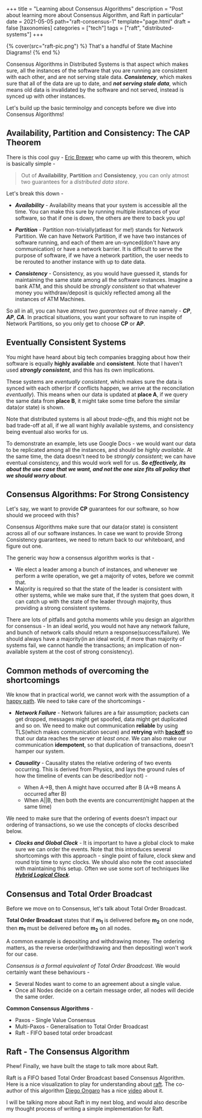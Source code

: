 +++
title = "Learning about Consensus Algorithms"
description = "Post about learning more about Consensus Algorithm, and Raft in particular"
date = 2021-05-05
path="raft-consensus-1"
template="page.html"
draft = false
[taxonomies]
categories = ["tech"]
tags = ["raft", "distributed-systems"]
+++

{% cover(src="raft-pic.png") %}
That's a handful of State Machine Diagrams!
{% end %}

Consensus Algorithms in Distributed Systems is that aspect which makes sure, all the instances of the software that you are running are consistent with each other, and are not serving stale data. ***Consistency***, which makes sure that all of the data are up to date, and ***not serving stale data***, which means old data is invalidated by the software and not served, instead is synced up with other instances.

Let's build up the basic terminolgy and concepts before we dive into Consensus Algorithms!

## Availability, Partition and Consistency: The CAP Theorem

There is this cool guy - [Eric Brewer](https://en.wikipedia.org/wiki/Eric_Brewer_(scientist)) who came up with this theorem, which is basically simple - 

> Out of **Availability**, **Partition** and **Consistency**, you can only atmost two guarantees for a *distributed* *data store*.

Let's break this down - 
* ***Availability*** - Availability means that your system is accessible all the time. You can make this sure by running multiple instances of your software, so that if one is down, the others are there to back you up!

* ***Partition*** - Partition non-trivially(atleast for me!) stands for Network Partition. We can have Network Partition, if we have two instances of software running, and each of them are un-synced(don't have any communication) or have a network barrier. It is difficult to serve the purpose of software, if we have a network partition, the user needs to be rerouted to another instance with up to date data.

* ***Consistency*** - Consistency, as you would have guessed it, stands for maintaining the same state among all the software instances. Imagine a bank ATM, and this should be *strongly consistent* so that whatever money you withdraw/deposit is quickly reflected among all the instances of ATM Machines.

So all in all, you can have atmost *two guarantees* out of *three* namely - ***CP***, ***AP***, ***CA***. In practical situations, you want your software to run inspite of Network Partitions, so you only get to choose **CP** or **AP**.

## Eventually Consistent Systems
You might have heard about big tech companies bragging about how their software is equally **highly available** and **consistent**. Note that I haven't used ***strongly consistent***, and this has its own implications.

These systems are *eventually consistent*, which makes sure the data is synced with each other(or if conflicts happen, we arrive at the reconcilation *eventually*). This means when our data is updated at **place A**, if we query the same data from **place B**, it might take some time before the similar data(or state) is shown.

Note that distributed systems is all about *trade-offs*, and this might not be bad trade-off at all, if we all want highly available systems, and consistency being eventual also works for us.

To demonstrate an example, lets use Google Docs - we would want our data to be replicated among all the instances, and should be *highly available*. At the same time, the data doesn't need to be *strongly consistent*; we can have eventual consistency, and this would work well for us. ***So effectively, its about the use case that we want, and not the one size fits all policy that we should worry about***.

## Consensus Algorithms: For Strong Consistency

Let's say, we want to provide **CP** guarantees for our software, so how should we proceed with this?

Consensus Algorithms make sure that our data(or state) is consistent across all of our software instances. In case we want to provide Strong Consistency guarantees, we need to return back to our whiteboard, and figure out one. 

The generic way how a consensus algorithm works is that -  
* We elect a leader among a bunch of instances, and whenever we perform a write operation, we get a majority of votes, before we commit that. 
* Majority is required so that the state of the leader is consistent with other systems, while we make sure that, if the system that goes down, it can catch up with the state of the leader through majority, thus providing a strong consistent systems.

There are lots of pitfalls and gotcha moments while you design an algorithm for consensus - In an ideal world, you would not have any network failure, and bunch of network calls should return a response(success/failure). We should always have a majority(in an ideal world, if more than majority of systems fail, we cannot handle the transactions; an implication of non-available system at the cost of strong consistency).

## Common methods of overcoming the shortcomings

We know that in practical world, we cannot work with the assumption of a [happy path](https://en.wikipedia.org/wiki/Happy_path). We need to take care of the shortcomings - 

* ***Network Failure*** - Network failures are a fair assumption; packets can get dropped, messages might get spoofed, data might get duplicated and so on. We need to make out communication **reliable** by using TLS(which makes communication secure) and **retrying** with **[backoff](https://github.com/cenkalti/backoff)** so that our data reaches the server *at least once*. We can also make our communication **idempotent**, so that duplication of transactions, doesn't hamper our system.

* ***Causality*** - Causality states the relative ordering of two events occurring. This is derived from Physics, and lays the ground rules of how the timeline of events can be described(or not) - 
	* When A->B, then A might have occurred after B (A->B means A occurred after B)
	* When A||B, then both the events are concurrent(might happen at the same time)
  
We need to make sure that the ordering of events doesn't impact our ordering of transactions, so we use the concepts of clocks described below.

* ***Clocks and Global Clock*** - It is important to have a global clock to make sure we can order the events. Note that this introduces several shortcomings with this approach - single point of failure, clock skew and round trip time to sync clocks. We should also note the cost associated with maintaining this setup. Often we use some sort of techniques like [***Hybrid Logical Clock***](https://bartoszsypytkowski.com/hybrid-logical-clocks/).

## Consensus and Total Order Broadcast

Before we move on to Consensus, let's talk about Total Order Broadcast.

**Total Order Broadcast** states that if **m<sub>1</sub>** is delivered before **m<sub>2</sub>** on one node, then **m<sub>1</sub>** must be delivered before **m<sub>2</sub>** on all nodes.

A common example is depositing and withdrawing money. The ordering matters, as the reverse order(withdrawing and then depositing) won't work for our case.

*Consensus is a formal equivalent of Total Order Broadcast*. We would certainly want these behaviours -

* Several Nodes want to come to an agreement about a single value.
* Once all Nodes decide on a certain message order, all nodes will decide the same order.

**Common Consensus Algorithms** - 
* Paxos - Single Value Consensus
* Multi-Paxos - Generalisation to Total Order Broadcast
* Raft - FIFO based total order broadcast

## Raft - The Consensus Algorithm

Phew! Finally, we have built the stage to talk more about Raft. 

Raft is a FIFO based Total Order Broadcast based Consensus Algorithm. Here is a nice visualization to play for understanding about [raft](https://raft.github.io/). The co-author of this algorithm [Diego Ongaro](https://twitter.com/ongardie) has a nice [video](https://www.youtube.com/watch?v=6bBggO6KN_k) about it.

I will be talking more about Raft in my next blog, and would also describe my thought process of writing a simple implementation for Raft.